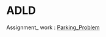 # ADLD
 
 Assignment_ work :
 [Parking_Problem](https://github.com/C-Vaishnavi/ADLD/tree/main/Assignment_work/Parking_problem)

